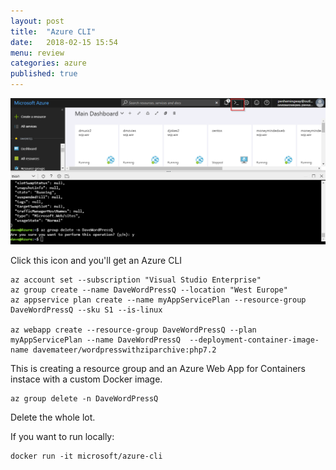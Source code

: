 ```yaml
---
layout: post
title:  "Azure CLI"
date:   2018-02-15 15:54
menu: review
categories: azure 
published: true 
---
```

![ps](/assets/2018-02-15/azurecli.png)

Click this icon and you'll get an Azure CLI

```
az account set --subscription "Visual Studio Enterprise"
az group create --name DaveWordPressQ --location "West Europe"
az appservice plan create --name myAppServicePlan --resource-group DaveWordPressQ --sku S1 --is-linux

az webapp create --resource-group DaveWordPressQ --plan myAppServicePlan --name DaveWordPressQ  --deployment-container-image-name davemateer/wordpresswithziparchive:php7.2
```
This is creating a resource group and an Azure Web App for Containers instace with a custom Docker image.

```
az group delete -n DaveWordPressQ 
```
Delete the whole lot.

If you want to run locally:

```
docker run -it microsoft/azure-cli
```


